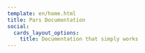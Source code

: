 ```yaml
---
template: en/home.html
title: Pars Documentation
social:
  cards_layout_options:
    title: Documentation that simply works
---
```



